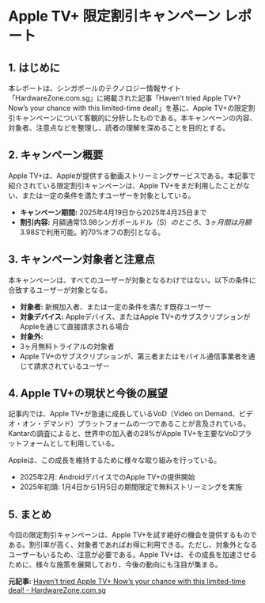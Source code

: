 # Apple TV+ 限定割引キャンペーン レポート

## 1. はじめに

本レポートは、シンガポールのテクノロジー情報サイト「HardwareZone.com.sg」に掲載された記事「Haven’t tried Apple TV+? Now’s your chance with this limited-time deal!」を基に、Apple TV+の限定割引キャンペーンについて客観的に分析したものである。本キャンペーンの内容、対象者、注意点などを整理し、読者の理解を深めることを目的とする。

## 2. キャンペーン概要

Apple TV+は、Appleが提供する動画ストリーミングサービスである。本記事で紹介されている限定割引キャンペーンは、Apple TV+をまだ利用したことがない、または一定の条件を満たすユーザーを対象としている。

* **キャンペーン期間:** 2025年4月19日から2025年4月25日まで
* **割引内容:** 月額通常13.98シンガポールドル（S$）のところ、3ヶ月間は月額3.98S$で利用可能。約70%オフの割引となる。

## 3. キャンペーン対象者と注意点

本キャンペーンは、すべてのユーザーが対象となるわけではない。以下の条件に合致するユーザーが対象となる。

* **対象者:** 新規加入者、または一定の条件を満たす既存ユーザー
* **対象デバイス:** Appleデバイス、またはApple TV+のサブスクリプションがAppleを通じて直接請求される場合
* **対象外:**
 * 3ヶ月無料トライアルの対象者
 * Apple TV+のサブスクリプションが、第三者またはモバイル通信事業者を通じて請求されているユーザー

## 4. Apple TV+の現状と今後の展望

記事内では、Apple TV+が急速に成長しているVoD（Video on Demand、ビデオ・オン・デマンド）プラットフォームの一つであることが言及されている。Kantarの調査によると、世界中の加入者の28%がApple TV+を主要なVoDプラットフォームとして利用している。

Appleは、この成長を維持するために様々な取り組みを行っている。

* 2025年2月: AndroidデバイスでのApple TV+の提供開始
* 2025年初頭: 1月4日から1月5日の期間限定で無料ストリーミングを実施

## 5. まとめ

今回の限定割引キャンペーンは、Apple TV+を試す絶好の機会を提供するものである。割引率が高く、対象者であればお得に利用できる。ただし、対象外となるユーザーもいるため、注意が必要である。Apple TV+は、その成長を加速させるために、様々な施策を展開しており、今後の動向にも注目が集まる。



**元記事:** [Haven’t tried Apple TV+ Now’s your chance with this limited-time deal! - HardwareZone.com.sg](https://www.hardwarezone.com.sg/tech-news-apple-tv-plus-special-promotion-25-april)